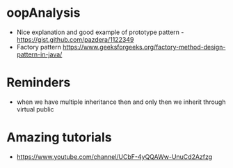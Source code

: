 # oopAnalysis

* Nice explanation and good example of prototype pattern - https://gist.github.com/pazdera/1122349
* Factory pattern    https://www.geeksforgeeks.org/factory-method-design-pattern-in-java/

# Reminders
* when we have multiple inheritance then and only then we inherit through virtual public 

# Amazing tutorials 
* https://www.youtube.com/channel/UCbF-4yQQAWw-UnuCd2Azfzg
